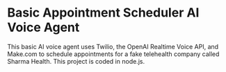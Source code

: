 # Basic Appointment Scheduler AI Voice Agent

This basic AI voice agent uses Twilio, the OpenAI Realtime Voice API, and Make.com to schedule appointments for a fake telehealth company called Sharma Health. This project is coded in node.js. 
